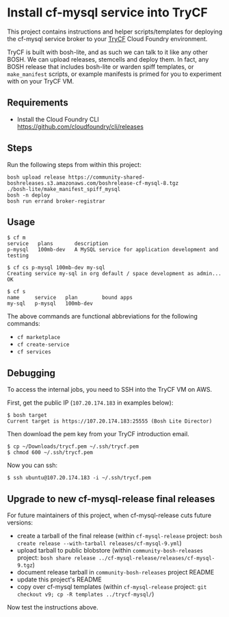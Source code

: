 Install cf-mysql service into TryCF
===================================

This project contains instructions and helper scripts/templates for deploying the cf-mysql service broker to your [TryCF](https://trycf.starkandwayne.com) Cloud Foundry environment.

TryCF is built with bosh-lite, and as such we can talk to it like any other BOSH. We can upload releases, stemcells and deploy them. In fact, any BOSH release that includes bosh-lite or warden spiff templates, or `make_manifest` scripts, or example manifests is primed for you to experiment with on your TryCF VM.

Requirements
------------

- Install the Cloud Foundry CLI https://github.com/cloudfoundry/cli/releases

Steps
-----

Run the following steps from within this project:

```
bosh upload release https://community-shared-boshreleases.s3.amazonaws.com/boshrelease-cf-mysql-8.tgz
./bosh-lite/make_manifest_spiff_mysql
bosh -n deploy
bosh run errand broker-registrar
```

Usage
-----

```
$ cf m
service   plans       description
p-mysql   100mb-dev   A MySQL service for application development and testing

$ cf cs p-mysql 100mb-dev my-sql
Creating service my-sql in org default / space development as admin...
OK

$ cf s
name     service   plan        bound apps
my-sql   p-mysql   100mb-dev
```

The above commands are functional abbreviations for the following commands:

- `cf marketplace`
- `cf create-service`
- `cf services`

Debugging
---------

To access the internal jobs, you need to SSH into the TryCF VM on AWS.

First, get the public IP (`107.20.174.183` in examples below):

```
$ bosh target
Current target is https://107.20.174.183:25555 (Bosh Lite Director)
```

Then download the pem key from your TryCF introduction email.

```
$ cp ~/Downloads/trycf.pem ~/.ssh/trycf.pem
$ chmod 600 ~/.ssh/trycf.pem
```

Now you can ssh:

```
$ ssh ubuntu@107.20.174.183 -i ~/.ssh/trycf.pem
```

Upgrade to new cf-mysql-release final releases
----------------------------------------------

For future maintainers of this project, when cf-mysql-release cuts future versions:

- create a tarball of the final release (within `cf-mysql-release` project: `bosh create release --with-tarball releases/cf-mysql-9.yml`)
- upload tarball to public blobstore (within `community-bosh-releases` project: `bosh share release ../cf-mysql-release/releases/cf-mysql-9.tgz`)
- document release tarball in `community-bosh-releases` project README
- update this project's README
- copy over cf-mysql templates (within `cf-mysql-release` project: `git checkout v9; cp -R templates ../trycf-mysql/`)

Now test the instructions above.
